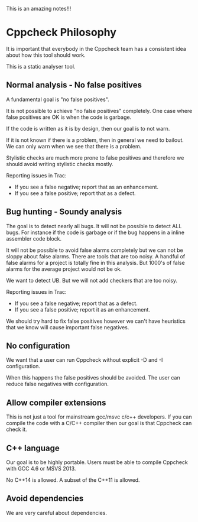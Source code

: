 This is an amazing notes!!!

# Cppcheck Philosophy

It is important that everybody in the Cppcheck team has a consistent idea about how this tool should work.

This is a static analyser tool.


## Normal analysis - No false positives

A fundamental goal is "no false positives".

It is not possible to achieve "no false positives" completely. One case where false positives are OK is when the code is garbage.

If the code is written as it is by design, then our goal is to not warn.

If it is not known if there is a problem, then in general we need to bailout. We can only warn when we see that there is a problem.

Stylistic checks are much more prone to false positives and therefore we should avoid writing stylistic checks mostly.

Reporting issues in Trac:
 - If you see a false negative; report that as an enhancement.
 - If you see a false positive; report that as a defect.


## Bug hunting - Soundy analysis

The goal is to detect nearly all bugs. It will not be possible to detect ALL bugs. For instance if the code is garbage or if the bug happens in a inline assembler code block.

It will not be possible to avoid false alarms completely but we can not be sloppy about false alarms. There are tools that are too noisy. A handful of false alarms for a project is totally fine in this analysis. But 1000's of false alarms for the average project would not be ok.

We want to detect UB. But we will not add checkers that are too noisy.

Reporting issues in Trac:
 - If you see a false negative; report that as a defect.
 - If you see a false positive; report it as an enhancement.

We should try hard to fix false positives however we can't have heuristics that we know will cause important false negatives.


## No configuration

We want that a user can run Cppcheck without explicit -D and -I configuration.

When this happens the false positives should be avoided. The user can reduce false negatives with configuration.


## Allow compiler extensions

This is not just a tool for mainstream gcc/msvc c/c++ developers. If you can compile the code with a C/C++ compiler then our goal is that Cppcheck can check it.


## C++ language

Our goal is to be highly portable. Users must be able to compile Cppcheck with GCC 4.6 or MSVS 2013.

No C++14 is allowed. A subset of the C++11 is allowed.


## Avoid dependencies

We are very careful about dependencies.



